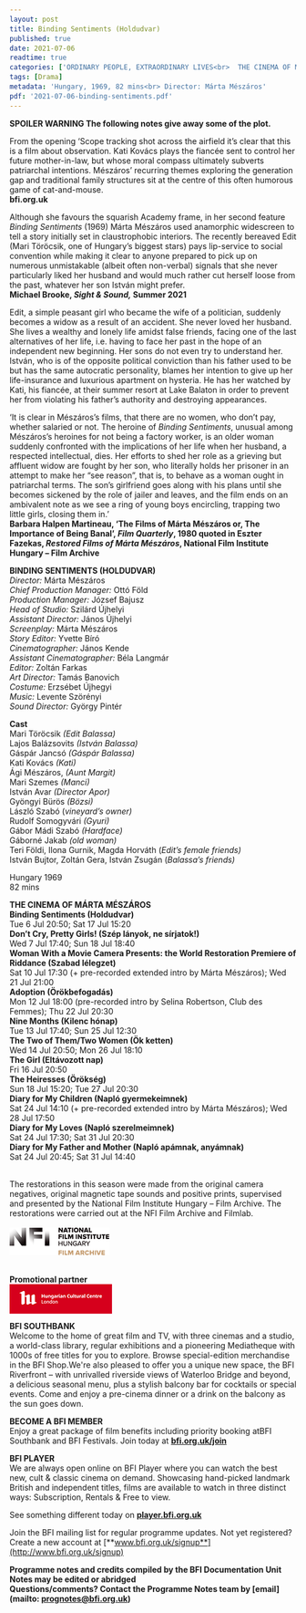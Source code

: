 ```yaml
---
layout: post
title: Binding Sentiments (Holdudvar)
published: true
date: 2021-07-06
readtime: true
categories: ['ORDINARY PEOPLE, EXTRAORDINARY LIVES<br>  THE CINEMA OF MÁRTA MÉSZÁROS']
tags: [Drama]
metadata: 'Hungary, 1969, 82 mins<br> Director: Márta Mészáros'
pdf: '2021-07-06-binding-sentiments.pdf'
---
```


**SPOILER WARNING  The following notes give away some of the plot.**

From the opening ‘Scope tracking shot across the airfield it’s clear that this is a film about observation. Kati Kovács plays the fiancée sent to control her future mother-in-law, but whose moral compass ultimately subverts patriarchal intentions. Mészáros’ recurring themes exploring the generation gap and traditional family structures sit at the centre of this often humorous game of cat-and-mouse.<br>
**bfi.org.uk**<br>

Although she favours the squarish Academy frame, in her second feature _Binding Sentiments_ (1969) Márta Mészáros used anamorphic widescreen to tell a story initially set in claustrophobic interiors. The recently bereaved Edit (Mari Töröcsik, one of Hungary’s biggest stars) pays lip-service to social convention while making it clear to anyone prepared to pick up on numerous unmistakable (albeit often non-verbal) signals that she never particularly liked her husband and would much rather cut herself loose from the past, whatever her son István might prefer.<br>
**Michael Brooke, _Sight & Sound,_ Summer 2021**

Edit, a simple peasant girl who became the wife of a politician, suddenly becomes a widow as a result of an accident. She never loved her husband. She lives a wealthy and lonely life amidst false friends, facing one of the last alternatives of her life, i.e. having to face her past in the hope of an independent new beginning. Her sons do not even try to understand her. István, who is of the opposite political conviction than his father used to be but has the same autocratic personality, blames her intention to give up her life-insurance and luxurious apartment on hysteria. He has her watched by Kati, his fiancée, at their summer resort at Lake Balaton in order to prevent her from violating his father’s authority and destroying appearances.

‘It is clear in Mészáros’s films, that there are no women, who don’t pay, whether salaried or not. The heroine of _Binding Sentiments_, unusual among Mészáros’s heroines for not being a factory worker, is an older woman suddenly confronted with the implications of her life when her husband, a respected intellectual, dies. Her efforts to shed her role as a grieving but affluent widow are fought by her son, who literally holds her prisoner in an attempt to make her “see reason”, that is, to behave as a woman ought in patriarchal terms. The son’s girlfriend goes along with his plans until she becomes sickened by the role of jailer and leaves, and the film ends on an ambivalent note as we see a ring of young boys encircling, trapping two little girls, closing them in.’<br>
**Barbara Halpen Martineau, ‘The Films of Márta Mészáros or, The Importance of Being Banal’, _Film Quarterly_, 1980 quoted in Eszter Fazekas, _Restored Films of Márta Mészáros_, National Film Institute Hungary – Film Archive**
<br>

**BINDING SENTIMENTS (HOLDUDVAR)**<br>
_Director:_ Márta Mészáros<br>
_Chief Production Manager:_ Ottó Föld<br>
_Production Manager:_ József Bajusz<br>
_Head of Studio:_ Szilárd Újhelyi<br>
_Assistant Director:_ János Újhelyi<br>
_Screenplay:_ Márta Mészáros<br>
_Story Editor:_ Yvette Bíró<br>
_Cinematographer:_ János Kende<br>
_Assistant Cinematographer:_ Béla Langmár<br>
_Editor:_ Zoltán Farkas<br>
_Art Director:_ Tamás Banovich<br>
_Costume:_ Erzsébet Újhegyi<br>
_Music:_ Levente Szörényi<br>
_Sound Director:_ György Pintér<br>

**Cast**<br>
Mari Töröcsik _(Edit Balassa)_<br>
Lajos Balázsovits _(István Balassa)_<br>
Gáspár Jancsó _(Gáspár Balassa)_<br>
Kati Kovács _(Kati)_<br>
Ági Mészáros, _(Aunt Margit)_<br>
Mari Szemes _(Manci)_<br>
István Avar _(Director Apor)_<br>
Gyöngyi Bürös _(Bözsi)_<br>
László Szabó (_vineyard’s owner)_<br>
Rudolf Somogyvári _(Gyuri)_<br>
Gábor Mádi Szabó _(Hardface)_<br>
Gáborné Jakab _(old woman)_<br>
Teri Földi, Ilona Gurnik, Magda Horváth (_Edit’s female friends)_<br>
István Bujtor, Zoltán Gera, István Zsugán (_Balassa’s friends)_<br>

Hungary 1969<br>
82 mins<br>

**THE CINEMA OF MÁRTA MÉSZÁROS**<br>
**Binding Sentiments (Holdudvar)**<br>
Tue 6 Jul 20:50; Sat 17 Jul 15:20<br>
**Don’t Cry, Pretty Girls! (Szép lányok, ne sírjatok!)**<br>
Wed 7 Jul 17:40; Sun 18 Jul 18:40<br>
**Woman With a Movie Camera Presents: the World Restoration Premiere of Riddance (Szabad lélegzet)**<br>
Sat 10 Jul 17:30 (+ pre-recorded extended intro by Márta Mészáros); Wed 21 Jul 21:00<br>
**Adoption (Örökbefogadás)**<br>
Mon 12 Jul 18:00 (pre-recorded intro by Selina Robertson, Club des Femmes); Thu 22 Jul 20:30<br>
**Nine Months (Kilenc hónap)**<br>
Tue 13 Jul 17:40; Sun 25 Jul 12:30<br>
**The Two of Them/Two Women (Ök ketten)**<br>
Wed 14 Jul 20:50; Mon 26 Jul 18:10<br>
**The Girl (Eltávozott nap)**<br>
Fri 16 Jul 20:50<br>
**The Heiresses (Örökség)**<br>
Sun 18 Jul 15:20; Tue 27 Jul 20:30<br>
**Diary for My Children (Napló gyermekeimnek)**<br>
Sat 24 Jul 14:10 (+ pre-recorded extended intro by Márta Mészáros); Wed 28 Jul 17:50<br>
**Diary for My Loves (Napló szerelmeimnek)**<br>
Sat 24 Jul 17:30; Sat 31 Jul 20:30<br>
**Diary for My Father and Mother (Napló apámnak, anyámnak)**<br>
Sat 24 Jul 20:45; Sat 31 Jul 14:40<br>
<br>

The restorations in this season were made from the original camera negatives, original magnetic tape sounds and positive prints, supervised and presented by the National Film Institute Hungary – Film Archive. The restorations were carried out at the NFI Film Archive and Filmlab.<br>
<br>
<img style="float: left;" src="/img/nfi-hungary-logo-01.png"><br>
<br><br><br>

**Promotional partner**<br>
<img style="float: left;" src="/img/hungarian-cultural-centre-logo-01.png">
<br><br><br>


**BFI SOUTHBANK**  
Welcome to the home of great film and TV, with three cinemas and a studio, a world-class library, regular exhibitions and a pioneering Mediatheque with 1000s of free titles for you to explore. Browse special-edition merchandise in the BFI Shop.We&#39;re also pleased to offer you a unique new space, the BFI Riverfront – with unrivalled riverside views of Waterloo Bridge and beyond, a delicious seasonal menu, plus a stylish balcony bar for cocktails or special events. Come and enjoy a pre-cinema dinner or a drink on the balcony as the sun goes down.  

**BECOME A BFI MEMBER**  
Enjoy a great package of film benefits including priority booking atBFI Southbank and BFI Festivals. Join today at [**bfi.org.uk/join**](http://www.bfi.org.uk/join)  

**BFI PLAYER**  
 We are always open online on BFI Player where you can watch the best new, cult &amp; classic cinema on demand. Showcasing hand-picked landmark British and independent titles, films are available to watch in three distinct ways: Subscription, Rentals &amp; Free to view.  

See something different today on [**player.bfi.org.uk**](https://player.bfi.org.uk)  

Join the BFI mailing list for regular programme updates. Not yet registered? Create a new account at [**www.bfi.org.uk/signup**](http://www.bfi.org.uk/signup)

**Programme notes and credits compiled by the BFI Documentation Unit  
Notes may be edited or abridged  
Questions/comments? Contact the Programme Notes team by [email](mailto: prognotes@bfi.org.uk)**

